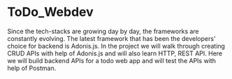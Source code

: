 # ToDo_Webdev
Since the tech-stacks are growing day by day, the frameworks are constantly evolving. The latest framework that has been the developers' choice for backend is Adonis.js. In the project we will walk through creating CRUD APIs with help of Adonis.js and will also learn HTTP, REST API. Here we will build backend APIs for a todo web app and will test the APIs with help of Postman.
